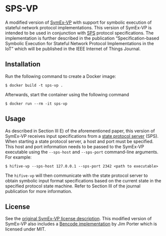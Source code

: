 # SPS-VP

A modified version of [SymEx-VP][symex-vp github] with support for symbolic execution of stateful network protocol implementations.
This version of SymEx-VP is intended to be used in conjunction with [SPS][sps github] protocol specifications.
The implementation is further described in the publication “Specification-based Symbolic Execution for Stateful Network Protocol Implementations in the IoT” which will be published in the IEEE Internet of Things Journal.

## Installation

Run the following command to create a Docker image:

    $ docker build -t sps-vp .

Afterwards, start the container using the following command

    $ docker run --rm -it sps-vp

## Usage

As described in Section III E) of the aforementioned paper, this version of SymEx-VP receives input specifications from a [state protocol server][sps github] (SPS).
When starting a state protocol server, a host and port must be specified.
This host and port information needs to be passed to the SymEx-VP executable using the `--sps-host` and `--sps-port` command-line arguments.
For example:

    $ hifive-vp --sps-host 127.0.0.1 --sps-port 2342 <path to executable>

The `hifive-vp` will then communicate with the state protocol server to obtain symbolic input format specifications based on the current state in the specified protocol state machine.
Refer to Section III of the journal publication for more information.

## License

See the [original SymEx-VP license description][symex-vp license].
This modified version of SymEx-VP also includes a [Bencode implementation][bencode.hpp github] by Jim Porter which is licensed under MIT.

[sps github]: https://github.com/agra-uni-bremen/sps
[symex-vp github]: https://github.com/agra-uni-bremen/symex-vp
[symex-vp license]: https://github.com/agra-uni-bremen/symex-vp#license
[bencode.hpp github]: https://github.com/jimporter/bencode.hpp
